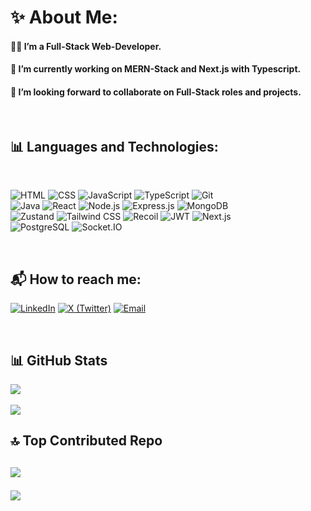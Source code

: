 <h1>✨ About Me:</h1>

<h4>👨‍💻 I’m a Full-Stack Web-Developer.</h4>
<h4>🌱 I’m currently working on MERN-Stack and Next.js with Typescript.</h4>
<h4>🤝 I’m looking forward to collaborate on Full-Stack roles and projects.</h4>

<br>
<h2> 📊 Languages and Technologies: </h2>
<br>
<p>
  <img src="https://img.shields.io/badge/-HTML-E34F26?logo=html5&logoColor=white&style=for-the-badge" alt="HTML"/>
  <img src="https://img.shields.io/badge/-CSS-1572B6?logo=css3&logoColor=white&style=for-the-badge" alt="CSS"/>
  <img src="https://img.shields.io/badge/-JavaScript-F7DF1E?logo=javascript&logoColor=black&style=for-the-badge" alt="JavaScript"/>
  <img src="https://img.shields.io/badge/-TypeScript-3178C6?logo=typescript&logoColor=white&style=for-the-badge" alt="TypeScript"/>
  <img src="https://img.shields.io/badge/-Git-F05032?logo=git&logoColor=white&style=for-the-badge" alt="Git" />
  <br>
  <img src="https://img.shields.io/badge/-Java-007396?logo=java&logoColor=brown&style=for-the-badge" alt="Java"/>
  <img src="https://img.shields.io/badge/React.js-20232A?style=for-the-badge&logo=react&logoColor=61DAFB" alt="React" />
  <img src="https://img.shields.io/badge/-Node.js-339933?logo=node.js&logoColor=white&style=for-the-badge" alt="Node.js"/>
  <img src="https://img.shields.io/badge/-Express.js-ffffff?logo=express&logoColor=black&style=for-the-badge" alt="Express.js"/>
  <img src="https://img.shields.io/badge/-MongoDB-47A248?logo=mongodb&logoColor=white&style=for-the-badge" alt="MongoDB"/>
  <br>
  <img src="https://img.shields.io/badge/-Zustand-000000?logo=zustand&logoColor=white&style=for-the-badge" alt="Zustand" />
  <img src="https://img.shields.io/badge/-Tailwind CSS-06B6D4?logo=tailwind-css&logoColor=white&style=for-the-badge" alt="Tailwind CSS"/>
  <img src="https://img.shields.io/badge/-Recoil-3578E5?logo=react&logoColor=white&style=for-the-badge" alt="Recoil"/>
  <img src="https://img.shields.io/badge/-JWT-408080?logo=jsonwebtokens&logoColor=white&style=for-the-badge" alt="JWT" />
  <img src="https://img.shields.io/badge/-Next.js-010101?logo=next.js&logoColor=white&style=for-the-badge" alt="Next.js" />
  <br>
  <img src="https://img.shields.io/badge/-PostgreSQL-4169E1?logo=postgresql&logoColor=white&style=for-the-badge" alt="PostgreSQL"/>
  <img src="https://img.shields.io/badge/-Socket.IO-010101?logo=socket.io&logoColor=white&style=for-the-badge" alt="Socket.IO" />
</p>
<br>
<h2> 📬 How to reach me: </h2>
<p>
  <a href="https://www.linkedin.com/in/anant-kr-sharma-341793273"><img src="https://img.shields.io/badge/-LinkedIn-0077B5?logo=linkedin&logoColor=white&style=for-the-badge" alt="LinkedIn" /></a>
  <a href="https://x.com/Anant_K_Sharma"><img src="https://img.shields.io/badge/-X%20(Twitter)-000000?logo=x&logoColor=white&style=for-the-badge" alt="X (Twitter)" /></a>
  <a href="mailto:anantkrsharma.work@gmail.com"><img src="https://img.shields.io/badge/-Email-D14836?logo=gmail&logoColor=white&style=for-the-badge" alt="Email" /></a>
</p>
<br>
<h2>📊 GitHub Stats</h2>

![](https://github-readme-streak-stats.herokuapp.com/?user=AnantKrSharma&theme=dark&hide_border=false)
<br>
<br>
![](https://github-readme-stats.vercel.app/api/top-langs/?username=AnantKrSharma&theme=dark&hide_border=false&include_all_commits=false&count_private=false&layout=compact)

<h2>🔝 Top Contributed Repo <h2 />
  
![](https://github-contributor-stats.vercel.app/api?username=AnantKrSharma&limit=5&theme=tokyonight&combine_all_yearly_contributions=true)


[![](https://visitcount.itsvg.in/api?id=AnantKrSharma&icon=0&color=0)](https://visitcount.itsvg.in)
